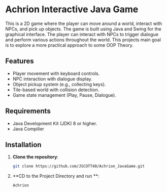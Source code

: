 # Achrion Interactive Java Game

This is a 2D game where the player can move around a world, interact with NPCs, and pick up objects. The game is built using Java and Swing for the graphical interface. 
The player can interact with NPCs to trigger dialogue and perform various actions throughout the world. This projects main goal is to explore a more practical approach to some 
OOP Theory. 

## Features
- Player movement with keyboard controls.
- NPC interaction with dialogue display.
- Object pickup system (e.g., collecting keys).
- Tile-based world with collision detection.
- Game state management (Play, Pause, Dialogue).

## Requirements
- Java Development Kit (JDK) 8 or higher.
- Java Compilier 

## Installation

1. **Clone the repository**:
   ```bash
   git clone https://github.com/JSCOTT40/Achrion_JavaGame.git
    ```
2. **CD to the Project Directory and run **:
   ```bash
   Achrion
   
    ```
